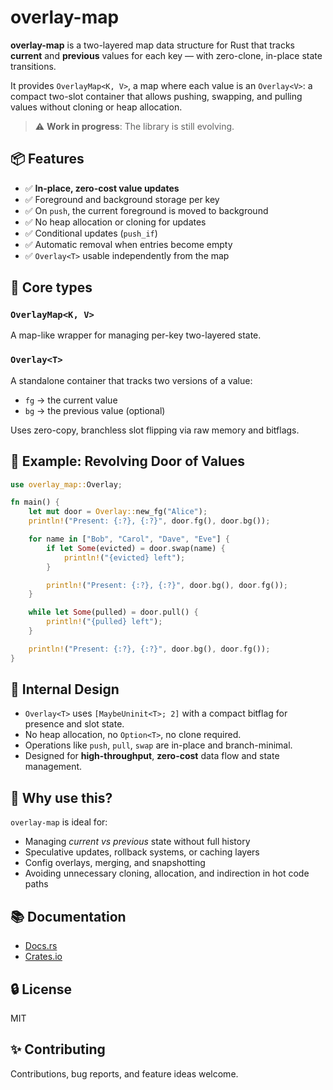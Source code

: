 # overlay-map

**overlay-map** is a two-layered map data structure for Rust that tracks **current** and **previous** values for each key — with zero-clone, in-place state transitions.

It provides `OverlayMap<K, V>`, a map where each value is an `Overlay<V>`: a compact two-slot container that allows pushing, swapping, and pulling values without cloning or heap allocation.

> ⚠️ **Work in progress**: The library is still evolving.

## 📦 Features

- ✅ **In-place, zero-cost value updates**
- ✅ Foreground and background storage per key
- ✅ On `push`, the current foreground is moved to background
- ✅ No heap allocation or cloning for updates
- ✅ Conditional updates (`push_if`)
- ✅ Automatic removal when entries become empty
- ✅ `Overlay<T>` usable independently from the map

## 🧠 Core types

### `OverlayMap<K, V>`

A map-like wrapper for managing per-key two-layered state.

### `Overlay<T>`

A standalone container that tracks two versions of a value:
- `fg` → the current value
- `bg` → the previous value (optional)

Uses zero-copy, branchless slot flipping via raw memory and bitflags.

## 🚀 Example: Revolving Door of Values

```rust
use overlay_map::Overlay;

fn main() {
    let mut door = Overlay::new_fg("Alice");
    println!("Present: {:?}, {:?}", door.fg(), door.bg());

    for name in ["Bob", "Carol", "Dave", "Eve"] {
        if let Some(evicted) = door.swap(name) {
            println!("{evicted} left");
        }

        println!("Present: {:?}, {:?}", door.bg(), door.fg());
    }

    while let Some(pulled) = door.pull() {
        println!("{pulled} left");
    }

    println!("Present: {:?}, {:?}", door.bg(), door.fg());
}
```

## 🔬 Internal Design

- `Overlay<T>` uses `[MaybeUninit<T>; 2]` with a compact bitflag for presence and slot state.
- No heap allocation, no `Option<T>`, no clone required.
- Operations like `push`, `pull`, `swap` are in-place and branch-minimal.
- Designed for **high-throughput**, **zero-cost** data flow and state management.

## 🧠 Why use this?

`overlay-map` is ideal for:

- Managing *current vs previous* state without full history
- Speculative updates, rollback systems, or caching layers
- Config overlays, merging, and snapshotting
- Avoiding unnecessary cloning, allocation, and indirection in hot code paths

## 📚 Documentation

- [Docs.rs](https://docs.rs/overlay-map)
- [Crates.io](https://crates.io/crates/overlay-map)

## 🔒 License

MIT

## ✨ Contributing

Contributions, bug reports, and feature ideas welcome.
